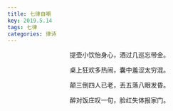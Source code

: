 ```yaml
---
title: 七律自嘲
key: 2019.5.14
tags: 七律
categories: 律诗
---
```


<p align="center">提壶小饮怡身心，酒过几巡忘带金。
</p>
<p align="center">桌上狂欢多热闹，囊中羞涩太穷混。
</p>
<p align="center">颠三倒四人已老，丟五落八眼发昏。
</p>
<p align="center">醉对饭庄叹一句，脸红失体报家门。
</p>
